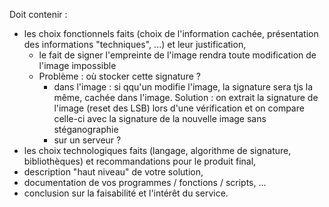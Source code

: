 Doit contenir :

- les choix fonctionnels faits (choix de l'information cachée, présentation des informations "techniques", ...) et leur justification,
    - le fait de signer l'empreinte de l'image rendra toute modification de l'image impossible
    - Problème : où stocker cette signature ?
        - dans l'image : si qqu'un modifie l'image, la signature sera tjs la même, cachée dans l'image.
        Solution : on extrait la signature de l'image (reset des LSB) lors d'une vérification et on compare celle-ci avec la signature de la nouvelle image sans stéganographie
        - sur un serveur ?
- les choix technologiques faits (langage, algorithme de signature, bibliothèques) et recommandations pour le produit final,
- description "haut niveau" de votre solution,
- documentation de vos programmes / fonctions / scripts, ...
- conclusion sur la faisabilité et l'intérêt du service.
